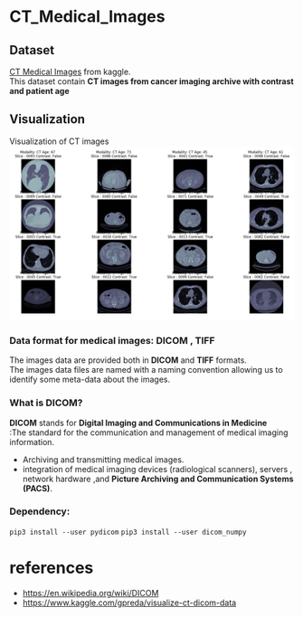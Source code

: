 # CT_Medical_Images

## Dataset 
[CT Medical Images](https://www.kaggle.com/kmader/siim-medical-images) from kaggle.<br>
This dataset contain **CT images from cancer imaging archive with contrast and patient age**

## Visualization
Visualization of CT images
![dicom_sample](/dicom_sample.png)	
### Data format for medical images: DICOM , TIFF 
The images data are provided both in **DICOM** and **TIFF** formats.<br>
The images data files are named with a naming convention allowing us to identify some meta-data about the images.

### What is DICOM?
**DICOM** stands for **Digital Imaging and Communications in Medicine** <br>
:The standard for the communication and management of medical imaging information.<br>
- Archiving and transmitting medical images.<br>
- integration of medical imaging devices (radiological scanners), servers , network hardware ,and **Picture Archiving and Communication Systems (PACS)**.


### Dependency:
  `pip3 install --user pydicom`
  `pip3 install --user dicom_numpy`


# references
- https://en.wikipedia.org/wiki/DICOM
- https://www.kaggle.com/gpreda/visualize-ct-dicom-data
